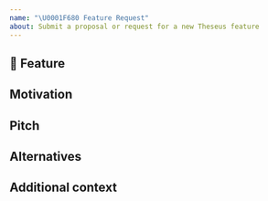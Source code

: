```yaml
---
name: "\U0001F680 Feature Request"
about: Submit a proposal or request for a new Theseus feature
---
```


## 🚀 Feature
<!-- A clear and concise description of the feature proposal. -->

## Motivation

<!-- Please outline the motivation for the proposal. Is your feature request related to  -->
<!-- a problem? e.g., I'm always frustrated when [...]. If this is related to another  -->
<!-- GitHub issue, please link here too. -->

## Pitch

<!-- A clear and concise description of what you want to happen. -->

## Alternatives

<!-- A clear and concise description of any alternative solutions or features you've  -->
<!-- considered, if any. -->

## Additional context

<!-- Add any other context or screenshots about the feature request here. -->
